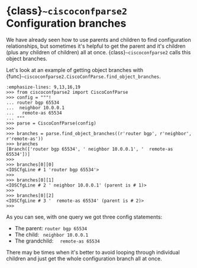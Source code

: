 # {class}`~ciscoconfparse2` Configuration branches

We have already seen how to use parents and children to find configuration relationships, but sometimes it's helpful to get the parent and it's children (plus any children of children) all at once.  {class}`~ciscoconfparse2` calls this object branches.

Let's look at an example of getting object branches with {func}`~ciscoconfparse2.CiscoConfParse.find_object_branches`.

```{code-block} python
:emphasize-lines: 9,13,16,19
>>> from ciscoconfparse2 import CiscoConfParse
>>> config = """!
... router bgp 65534
...  neighbor 10.0.0.1
...   remote-as 65534
... """
>>> parse = CiscoConfParse(config)
>>>
>>> branches = parse.find_object_branches((r'router bgp', r'neighbor', r'remote-as'))
>>> branches
[Branch(['router bgp 65534', ' neighbor 10.0.0.1', '  remote-as 65534'])]
>>>
>>> branches[0][0]
<IOSCfgLine # 1 'router bgp 65534'>
>>>
>>> branches[0][1]
<IOSCfgLine # 2 ' neighbor 10.0.0.1' (parent is # 1)>
>>>
>>> branches[0][2]
<IOSCfgLine # 3 '  remote-as 65534' (parent is # 2)>
>>>
```

As you can see, with one query we got three config statements:

* The parent: `router bgp 65534`
* The child: ` neighbor 10.0.0.1`
* The grandchild: `  remote-as 65534`

There may be times when it's better to avoid looping through individual children and just get the whole configuration branch all at once.

